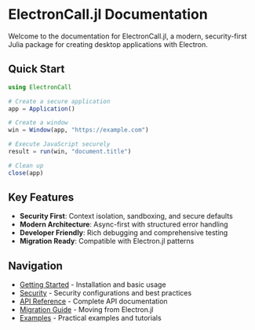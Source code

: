 # ElectronCall.jl Documentation

Welcome to the documentation for ElectronCall.jl, a modern, security-first Julia package for creating desktop applications with Electron.

## Quick Start

```julia
using ElectronCall

# Create a secure application
app = Application()

# Create a window
win = Window(app, "https://example.com")

# Execute JavaScript securely
result = run(win, "document.title")

# Clean up
close(app)
```

## Key Features

- **Security First**: Context isolation, sandboxing, and secure defaults
- **Modern Architecture**: Async-first with structured error handling
- **Developer Friendly**: Rich debugging and comprehensive testing
- **Migration Ready**: Compatible with Electron.jl patterns

## Navigation

- [Getting Started](getting-started.md) - Installation and basic usage
- [Security](security.md) - Security configurations and best practices
- [API Reference](api.md) - Complete API documentation
- [Migration Guide](migration.md) - Moving from Electron.jl
- [Examples](examples.md) - Practical examples and tutorials